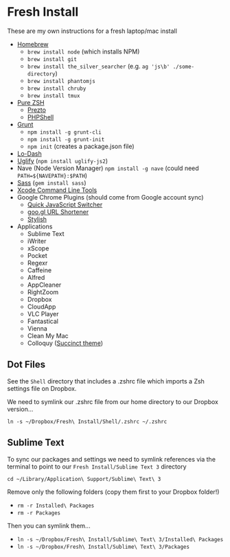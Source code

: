 # Fresh Install

These are my own instructions for a fresh laptop/mac install

- [Homebrew](http://mxcl.github.io/homebrew/)
	- `brew install node` (which installs NPM)
	- `brew install git`
	- `brew install the_silver_searcher` (e.g. `ag 'js\b' ./some-directory`)
	- `brew install phantomjs`
	- `brew install chruby`
	- `brew install tmux`
- [Pure ZSH](https://github.com/sindresorhus/pure)
	- [Prezto](https://github.com/sorin-ionescu/prezto)
	- [PHPShell](http://www.phpsh.org/)
- [Grunt](http://gruntjs.com/)
	- `npm install -g grunt-cli`
	- `npm install -g grunt-init`
	- `npm init` (creates a package.json file)
- [Lo-Dash](https://npmjs.org/package/lodash)
- [Uglify](https://npmjs.org/package/uglify-js2) (`npm install uglify-js2`)
- Nave (Node Version Manager) `npm install -g nave` (could need `PATH=${NAVEPATH}:$PATH`)
- [Sass](http://sass-lang.com/) (`gem install sass`)
- [Xcode Command Line Tools](http://connect.apple.com/)
- Google Chrome Plugins (should come from Google account sync)
	- [Quick JavaScript Switcher](https://t.co/ryLRETND)
	- [goo.gl URL Shortener](https://www.google.co.uk/url?sa=t&rct=j&q=&esrc=s&source=web&cd=2&cad=rja&ved=0CDcQFjAB&url=https%3A%2F%2Fchrome.google.com%2Fwebstore%2Fdetail%2Fgoogl-url-shortener%2Fiblijlcdoidgdpfknkckljiocdbnlagk%3Fhl%3Den&ei=tTDAUen3IImAOIOqgKgG&usg=AFQjCNEkUotK__kdeBXARBUc6WNTQ7rB3A&sig2=gTtTOryLRAYyLIiyL-84HQ&bvm=bv.47883778,d.ZWU)
	- [Stylish](https://www.google.co.uk/url?sa=t&rct=j&q=&esrc=s&source=web&cd=1&cad=rja&ved=0CC8QFjAA&url=https%3A%2F%2Fchrome.google.com%2Fwebstore%2Fdetail%2Fstylish%2Ffjnbnpbmkenffdnngjfgmeleoegfcffe%3Fhl%3Den&ei=BcAIUtODCIPQhAe4xIGwAg&usg=AFQjCNHqQ_jWum-eFNn9yAtVsdvLWn0fkw&bvm=bv.50500085,d.ZG4) 
- Applications
	- Sublime Text
	- iWriter
	- xScope
	- Pocket
	- Regexr
	- Caffeine
	- Alfred
	- AppCleaner
	- RightZoom
	- Dropbox
	- CloudApp
	- VLC Player
	- Fantastical
	- Vienna
	- Clean My Mac
	- Colloquy ([Succinct theme](https://github.com/JohnAlbin/succinct-for-colloquy))

## Dot Files

See the `Shell` directory that includes a .zshrc file which imports a Zsh settings file on Dropbox.

We need to symlink our .zshrc file from our home directory to our Dropbox version...

`ln -s ~/Dropbox/Fresh\ Install/Shell/.zshrc ~/.zshrc`

## Sublime Text

To sync our packages and settings we need to symlink references via the terminal to point to our `Fresh Install/Sublime Text 3` directory

`cd ~/Library/Application\ Support/Sublime\ Text\ 3`

Remove only the following folders (copy them first to your Dropbox folder!)

- `rm -r Installed\ Packages`
- `rm -r Packages`

Then you can symlink them...

- `ln -s ~/Dropbox/Fresh\ Install/Sublime\ Text\ 3/Installed\ Packages`
- `ln -s ~/Dropbox/Fresh\ Install/Sublime\ Text\ 3/Packages`